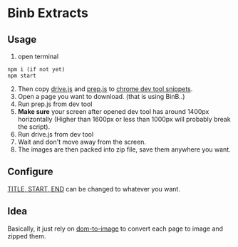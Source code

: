 # Binb Extracts

## Usage
1. open terminal
```
npm i (if not yet) 
npm start
```
2. Then copy [drive.js](snippets/drive.js) and [prep.js](snippets/prep.js) to [chrome dev tool snippets](https://developers.google.com/web/tools/chrome-devtools/javascript/snippets).
3. Open a page you want to download. (that is using BinB..)
4. Run prep.js from dev tool
5. **Make sure** your screen after opened dev tool has around 1400px horizontally (Higher than 1600px or less than 1000px will probably break the script).
6. Run drive.js from dev tool
7. Wait and don't move away from the screen.
8. The images are then packed into zip file, save them anywhere you want.

## Configure
[TITLE, START, END](https://github.com/SornrasakC/MangaExtractors/blob/main/SpeedBinbReader/snippets/drive.js#L13) can be changed to whatever you want.

## Idea
Basically, it just rely on [dom-to-image](https://github.com/tsayen/dom-to-image) to convert each page to image and zipped them.

